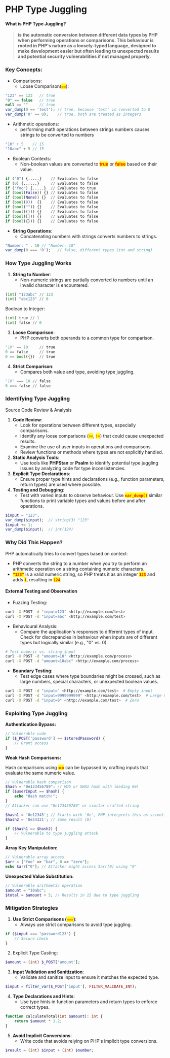 # PHP Type Juggling

#### **What is PHP Type Juggling?**

> &#x20;**is the automatic conversion between different data types by PHP when performing operations or comparisons. This behaviour is rooted in PHP's nature as a loosely-typed language, designed to make development easier but often leading to unexpected results and potential security vulnerabilities if not managed properly.**

### Key Concepts:

* Comparisons:
  * Loose Comparison(<mark style="color:red;">**`==`**</mark>):

```php
"123" == 123   // true
"0" == false   // true
null == ""     // true
var_dump(0 == 'test'); // true, because 'test' is converted to 0
var_dump('0' == 0);    // true, both are treated as integers
```

* Arithmetic operations:
  * performing math operations between strings numbers causes strings to be converted to numbers

```php
"10" + 5    // 15
"10abc" + 5 // 15
```

* Boolean Contexts:
  * Non-boolean values are converted to <mark style="color:red;">**true**</mark> or <mark style="color:red;">**false**</mark> based on their value.

```python
if ("0") {.....}    // Evaluates to false
if (0) {......}     // Evaluates to false
if ("foo") {.....}  // Evaluates to true
if (bool(False)) {} // Evaluates to false
if (bool(None)) {}  // Evaluates to false
if (bool(0))  {}    // Evaluates to false
if (bool("")) {}    // Evaluates to false
if (bool(())) {}    // Evaluates to false
if (bool([])) {}    // Evaluates to false
if (bool({})) {}    // Evaluates to false
```

* **String Operations**:
  * Concatenating numbers with strings converts numbers to strings.

```php
"Number: " . 10 // "Number: 10"
var_dump(0 === '0');   // false, different types (int and string)
```

### How Type Juggling Works

1. **String to Number**:
   * Non-numeric strings are partially converted to numbers until an invalid character is encountered.

```python
(int) "123abc" // 123
(int) "abc123" // 0
```

Boolean to Integer:

```python
(int) true // 1
(int) false // 0
```

3. **Loose Comparison**:
   * PHP converts both operands to a common type for comparison.

```python
"10" == 10     // true
0 == false     // true
0 == bool({})  // true
```

4. **Strict Comparison**:
   * Compares both value and type, avoiding type juggling.

```python
"10" === 10 // false
0 === false // false
```

### Identifying Type Juggling

Source Code Review & Analysis

1. **Code Review**:
   * Look for operations between different types, especially comparisons.
   * Identify any loose comparisons (<mark style="color:red;">**`==`**</mark>, <mark style="color:red;">**`!=`**</mark>) that could cause unexpected results.
   * Examine the use of user inputs in operations and comparisons.
   * Review functions or methods where types are not explicitly handled.
2. **Static Analysis Tools**:
   * Use tools like **PHPStan** or **Psalm** to identify potential type juggling issues by analyzing code for type inconsistencies.
3. **Explicit Type Declarations**:
   * Ensure proper type hints and declarations (e.g., function parameters, return types) are used where possible.
4. **Testing and Debugging**:
   * Test with varied inputs to observe behaviour. Use <mark style="color:red;">**`var_dump()`**</mark> similar functions to print variable types and values before and after operations.

```php
$input = "123";
var_dump($input);  // string(3) "123"
$input += 1;
var_dump($input);  // int(124)
```

### Why Did This Happen?

PHP automatically tries to convert types based on context:

* PHP converts the string to a number when you try to perform an arithmetic operation on a string containing numeric characters.
* <mark style="color:red;">**`"123"`**</mark> is a valid numeric string, so PHP treats it as an integer <mark style="color:red;">**`123`**</mark> and adds <mark style="color:red;">**`1`**</mark>, resulting in <mark style="color:red;">**`124`**</mark>.

#### External Testing and Observation

* Fuzzing Testing:

```sh
curl -X POST -d "input=123" <http://example.com/test>
curl -X POST -d "input=abc" <http://example.com/test>
```

* Behavioural Analysis:
  * Compare the application's responses to different types of input. Check for discrepancies in behaviour when inputs are of different types but logically similar (e.g., "0" vs. 0).

```sh
# Test numeric vs. string input
curl -X POST -d "amount=10" <http://example.com/process>
curl -X POST -d "amount=10abc" <http://example.com/process>
```

* **Boundary Testing**:
  * Test edge cases where type boundaries might be crossed, such as large numbers, special characters, or unexpected boolean values.

```sh
curl -X POST -d "input=" <http://example.com/test>  # Empty input
curl -X POST -d "input=9999999999" <http://example.com/test>  # Large number
curl -X POST -d "input=0" <http://example.com/test>  # Zero
```

### Exploiting Type Juggling

**Authentication Bypass:**

```php
// Vulnerable code
if ($_POST['password'] == $storedPassword) {
    // Grant access
}
```

**Weak Hash Comparisons:**

Hash comparisons using <mark style="color:red;">**==**</mark> can be bypassed by crafting inputs that evaluate the same numeric value.

```php
// Vulnerable hash comparison
$hash = "0e123456789"; // MD5 or SHA1 hash with leading 0e\
if ($userInput == $hash) {
    echo "Hash match!";
}
// Attacker can use "0e123456780" or similar crafted string
```

```php
$hash1 = '0e12345'; // Starts with '0e', PHP interprets this as scientific notation (0 * 10^12345)
$hash2 = '0e54321'; // Same result (0)

if ($hash1 == $hash2) {
    // Vulnerable to type juggling attack
}
```

**Array Key Manipulation:**

```php
// Vulnerable array access
$arr = ["foo" => "bar", 0 => "zero"];
echo $arr["0"]; // Attacker might access $arr[0] using "0"
```

**Unexpected Value Substitution:**

```php
// Vulnerable arithmetic operation
$amount = "10abc";
$total = $amount + 5; // Results in 15 due to type juggling
```

### **Mitigation Strategies**

1. **Use Strict Comparisons (**<mark style="color:red;">**`===`**</mark>**)**:
   * Always use strict comparisons to avoid type juggling.

```php
if ($input === "password123") {
    // Secure check
}
```

2. Explicit Type Casting:

```php
$amount = (int) $_POST['amount'];
```

3. **Input Validation and Sanitization**:
   * Validate and sanitize input to ensure it matches the expected type.

```php
$input = filter_var($_POST['input'], FILTER_VALIDATE_INT);
```

4. **Type Declarations and Hints**:
   * Use type hints in function parameters and return types to enforce correct types.

```php
function calculateTotal(int $amount): int {
    return $amount * 1.2;
}
```

5. **Avoid Implicit Conversions**:
   * Write code that avoids relying on PHP's implicit type conversions.

```php
$result = (int) $input + (int) $number;
```
